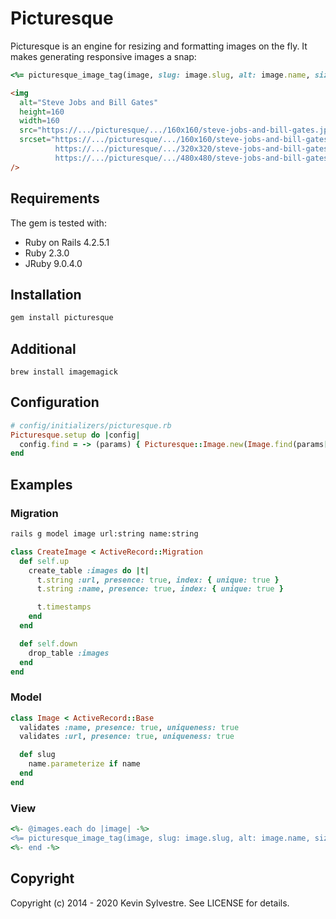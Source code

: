 # Picturesque

Picturesque is an engine for resizing and formatting images on the fly. It makes generating responsive images a snap:

```rb
<%= picturesque_image_tag(image, slug: image.slug, alt: image.name, size: '160x160') %>
```

```html
<img
  alt="Steve Jobs and Bill Gates"
  height=160
  width=160
  src="https://.../picturesque/.../160x160/steve-jobs-and-bill-gates.jpg"
  srcset="https://.../picturesque/.../160x160/steve-jobs-and-bill-gates.jpg 1x,
          https://.../picturesque/.../320x320/steve-jobs-and-bill-gates.jpg 2x,
          https://.../picturesque/.../480x480/steve-jobs-and-bill-gates.jpg 3x"
/>
```

## Requirements

The gem is tested with:

* Ruby on Rails 4.2.5.1
* Ruby 2.3.0
* JRuby 9.0.4.0

## Installation

```sh
gem install picturesque
```

## Additional

```
brew install imagemagick
```

## Configuration

```ruby
# config/initializers/picturesque.rb
Picturesque.setup do |config|
  config.find = -> (params) { Picturesque::Image.new(Image.find(params[:id]).url) }
end
```

## Examples

### Migration

```sh
rails g model image url:string name:string
```

```ruby
class CreateImage < ActiveRecord::Migration
  def self.up
    create_table :images do |t|
      t.string :url, presence: true, index: { unique: true }
      t.string :name, presence: true, index: { unique: true }

      t.timestamps
    end
  end

  def self.down
    drop_table :images
  end
end
```

### Model

```ruby
class Image < ActiveRecord::Base
  validates :name, presence: true, uniqueness: true
  validates :url, presence: true, uniqueness: true

  def slug
    name.parameterize if name
  end
end
```

### View

```rb
<%- @images.each do |image| -%>
<%= picturesque_image_tag(image, slug: image.slug, alt: image.name, size: '160x160') %>
<%- end -%>
```

## Copyright

Copyright (c) 2014 - 2020 Kevin Sylvestre. See LICENSE for details.

